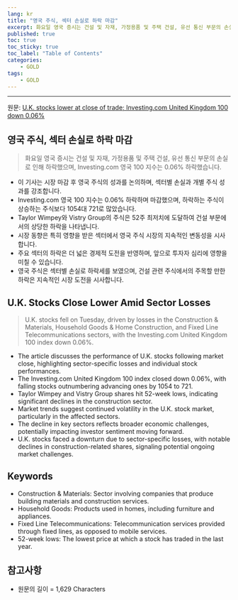 ```yaml
---
lang: kr
title: "영국 주식, 섹터 손실로 하락 마감"
excerpt: 화요일 영국 증시는 건설 및 자재, 가정용품 및 주택 건설, 유선 통신 부문의 손실로 인해 하락했으며, Investing.com 영국 100 지수는 0.06% 하락했습니다.
published: true
toc: true
toc_sticky: true
toc_label: "Table of Contents"
categories:
    - GOLD
tags:
    - GOLD
---
```


---

  원문: [U.K. stocks lower at close of trade; Investing.com United Kingdom 100 down 0.06%](https://www.investing.com/news/stock-market-news/uk-stocks-lower-at-close-of-trade-investingcom-united-kingdom-100-down-006-3801049)

## 영국 주식, 섹터 손실로 하락 마감

> 화요일 영국 증시는 건설 및 자재, 가정용품 및 주택 건설, 유선 통신 부문의 손실로 인해 하락했으며, Investing.com 영국 100 지수는 0.06% 하락했습니다.


- 이 기사는 시장 마감 후 영국 주식의 성과를 논의하며, 섹터별 손실과 개별 주식 성과를 강조합니다.
- Investing.com 영국 100 지수는 0.06% 하락하며 마감했으며, 하락하는 주식이 상승하는 주식보다 1054대 721로 많았습니다.
- Taylor Wimpey와 Vistry Group의 주식은 52주 최저치에 도달하여 건설 부문에서의 상당한 하락을 나타냅니다.
- 시장 동향은 특히 영향을 받은 섹터에서 영국 주식 시장의 지속적인 변동성을 시사합니다.
- 주요 섹터의 하락은 더 넓은 경제적 도전을 반영하며, 앞으로 투자자 심리에 영향을 미칠 수 있습니다.
- 영국 주식은 섹터별 손실로 하락세를 보였으며, 건설 관련 주식에서의 주목할 만한 하락은 지속적인 시장 도전을 시사합니다.

## U.K. Stocks Close Lower Amid Sector Losses

> U.K. stocks fell on Tuesday, driven by losses in the Construction & Materials, Household Goods & Home Construction, and Fixed Line Telecommunications sectors, with the Investing.com United Kingdom 100 index down 0.06%.


- The article discusses the performance of U.K. stocks following market close, highlighting sector-specific losses and individual stock performances.
- The Investing.com United Kingdom 100 index closed down 0.06%, with falling stocks outnumbering advancing ones by 1054 to 721.
- Taylor Wimpey and Vistry Group shares hit 52-week lows, indicating significant declines in the construction sector.
- Market trends suggest continued volatility in the U.K. stock market, particularly in the affected sectors.
- The decline in key sectors reflects broader economic challenges, potentially impacting investor sentiment moving forward.
- U.K. stocks faced a downturn due to sector-specific losses, with notable declines in construction-related shares, signaling potential ongoing market challenges.

## Keywords

- Construction & Materials: Sector involving companies that produce building materials and construction services.
- Household Goods: Products used in homes, including furniture and appliances.
- Fixed Line Telecommunications: Telecommunication services provided through fixed lines, as opposed to mobile services.
- 52-week lows: The lowest price at which a stock has traded in the last year.

## 참고사항

- 원문의 길이 = 1,629 Characters


